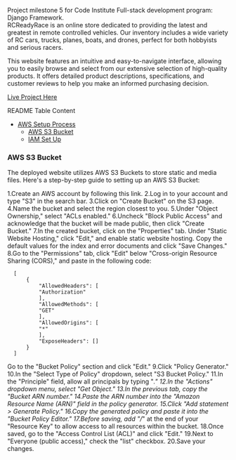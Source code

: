 Project milestone 5 for Code Institute Full-stack development program: Django Framework.<br>
RCReadyRace is an online store dedicated to providing the latest and greatest in remote controlled vehicles. Our inventory includes a wide variety of RC cars, trucks, planes, boats, and drones, perfect for both hobbyists and serious racers.

This website features an intuitive and easy-to-navigate interface, allowing you to easily browse and select from our extensive selection of high-quality products. It offers detailed product descriptions, specifications, and customer reviews to help you make an informed purchasing decision.

[Live Project Here](https://rcraceready.herokuapp.com/)

README Table Content


- [AWS Setup Process](#aws-setup-process)
    - [AWS S3 Bucket](#aws-s3-bucket)
    - [IAM Set Up](#iam-set-up)


### AWS S3 Bucket 

The deployed website utilizes AWS S3 Buckets to store static and media files. Here's a step-by-step guide to setting up an AWS S3 Bucket:

1.Create an AWS account by following this link.
2.Log in to your account and type "S3" in the search bar.
3.Click on "Create Bucket" on the S3 page.
4.Name the bucket and select the region closest to you.
5.Under "Object Ownership," select "ACLs enabled."
6.Uncheck "Block Public Access" and acknowledge that the bucket will be made public, then click "Create Bucket."
7.In the created bucket, click on the "Properties" tab. Under "Static Website Hosting," click "Edit," and enable static website hosting. Copy the default values for the index and error documents and click "Save Changes."
8.Go to the "Permissions" tab, click "Edit" below "Cross-origin Resource Sharing (CORS)," and paste in the following code:

  ```
    [
        {
            "AllowedHeaders": [
            "Authorization"
            ],
            "AllowedMethods": [
            "GET"
            ],
            "AllowedOrigins": [
            "*"
            ],
            "ExposeHeaders": []
        }
    ]
  ```

  Go to the "Bucket Policy" section and click "Edit."
9.Click "Policy Generator."
10.In the "Select Type of Policy" dropdown, select "S3 Bucket Policy."
11.In the "Principle" field, allow all principals by typing "*."
12.In the "Actions" dropdown menu, select "Get Object."
13.In the previous tab, copy the "Bucket ARN number."
14.Paste the ARN number into the "Amazon Resource Name (ARN)" field in the policy generator.
15.Click "Add statement > Generate Policy."
16.Copy the generated policy and paste it into the "Bucket Policy Editor."
17.Before saving, add "/*" at the end of your "Resource Key" to allow access to all resources within the bucket.
18.Once saved, go to the "Access Control List (ACL)" and click "Edit."
19.Next to "Everyone (public access)," check the "list" checkbox.
20.Save your changes.